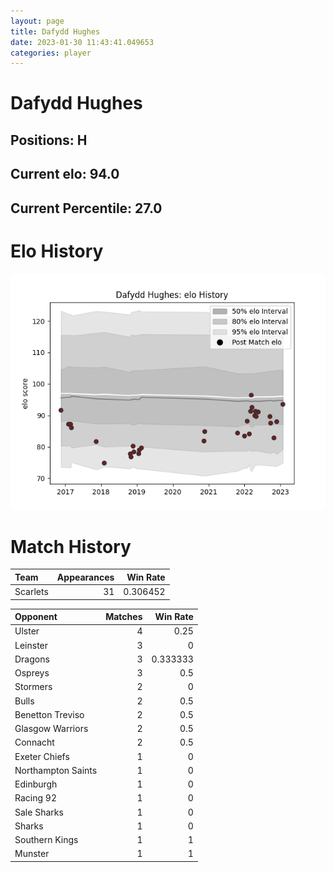 ```yaml
---  
layout: page  
title: Dafydd Hughes  
date: 2023-01-30 11:43:41.049653  
categories: player  
---
```

# Dafydd Hughes

## Positions: H

## Current elo: 94.0

## Current Percentile: 27.0

# Elo History


![elo history](history_DafyddHughes.png)
# Match History


| Team     |   Appearances |   Win Rate |
|:---------|--------------:|-----------:|
| Scarlets |            31 |   0.306452 |

| Opponent           |   Matches |   Win Rate |
|:-------------------|----------:|-----------:|
| Ulster             |         4 |   0.25     |
| Leinster           |         3 |   0        |
| Dragons            |         3 |   0.333333 |
| Ospreys            |         3 |   0.5      |
| Stormers           |         2 |   0        |
| Bulls              |         2 |   0.5      |
| Benetton Treviso   |         2 |   0.5      |
| Glasgow Warriors   |         2 |   0.5      |
| Connacht           |         2 |   0.5      |
| Exeter Chiefs      |         1 |   0        |
| Northampton Saints |         1 |   0        |
| Edinburgh          |         1 |   0        |
| Racing 92          |         1 |   0        |
| Sale Sharks        |         1 |   0        |
| Sharks             |         1 |   0        |
| Southern Kings     |         1 |   1        |
| Munster            |         1 |   1        |